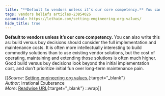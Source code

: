 ```yaml
---
title: "**Default to vendors unless it’s our core competency.** You can ..."
tags: vendors beliefs articles-23854026
canonical: https://lethain.com/setting-engineering-org-values/
hide_title: true
---
```


**Default to vendors unless it’s our core competency.** You can also write this as: build versus buy decisions should consider the full implementation and maintenance costs. It is often more intellectually interesting to build commodity solutions than to use existing vendor solutions, but the cost of operating, maintaining and extending those solutions is often much higher. Good build versus buy decisions look beyond the initial implementation cost, and don’t prioritize initial fun over long-term maintenance pain.


[[_Source_: [Setting engineering org values.](https://lethain.com/setting-engineering-org-values/){:target="_blank"}<br>
_Author_: Irrational Exuberance<br>
_More_: [Readwise URL](https://readwise.io/open/466426215){:target="_blank"}
::wrap]]